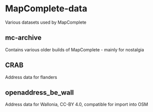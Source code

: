 # MapComplete-data
Various datasets used by MapComplete


## mc-archive

Contains various older builds of MapComplete - mainly for nostalgia

## CRAB

Address data for flanders

## openaddress_be_wall

Address data for Wallonia, CC-BY 4.0, compatible for import into OSM
